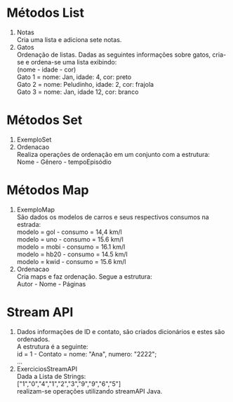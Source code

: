 # Métodos List
1) Notas <br>
Cria uma lista e adiciona sete notas.<br>
2) Gatos<br>
Ordenação de listas. Dadas as seguintes informações sobre gatos, cria-se e ordena-se uma lista exibindo:<br>
   (nome - idade - cor)<br>
Gato 1 = nome: Jan, idade: 4, cor: preto<br>
Gato 2 = nome: Peludinho, idade: 2, cor: frajola<br>
Gato 3 = nome: Jan, idade 12, cor: branco

# Métodos Set
1) ExemploSet<br>
2) Ordenacao<br>
Realiza operações de ordenação em um conjunto com a estrutura:<br>
Nome - Gênero - tempoEpisódio

# Métodos Map
1) ExemploMap <br>
São dados os modelos de carros e seus respectivos consumos na estrada: <br>
modelo = gol - consumo = 14,4 km/l <br>
modelo = uno - consumo = 15.6 km/l <br>
modelo = mobi - consumo = 16.1 km/l <br>
modelo = hb20 - consumo = 14.5 km/l <br>
modelo = kwid - consumo = 15.6 km/l <br>
2) Ordenacao<br>
Cria maps e faz ordenação. Segue a estrutura: <br>
Autor - Nome - Páginas

# Stream API
1) Dados informações de ID e contato, são criados dicionários e estes são ordenados.<br>
A estrutura é a seguinte: <br>
id = 1 - Contato = nome: "Ana", numero: "2222";<br>
...<br>
2) ExerciciosStreamAPI<br>
Dada a Lista de Strings: <br>
["1","0","4","1","2","3","9","9","6","5"]<br>
realizam-se operações utilizando streamAPI Java.


